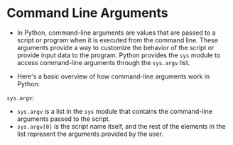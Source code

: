 # Command Line Arguments
- In Python, command-line arguments are values that are passed to a script or program when it is executed from the command line. These arguments provide a way to customize the behavior of the script or provide input data to the program. Python provides the `sys` module to access command-line arguments through the `sys.argv` list.

- Here's a basic overview of how command-line arguments work in Python:

`sys.argv`:

- `sys.argv` is a list in the `sys` module that contains the command-line arguments passed to the script.
- `sys.argv[0]` is the script name itself, and the rest of the elements in the list represent the arguments provided by the user.
